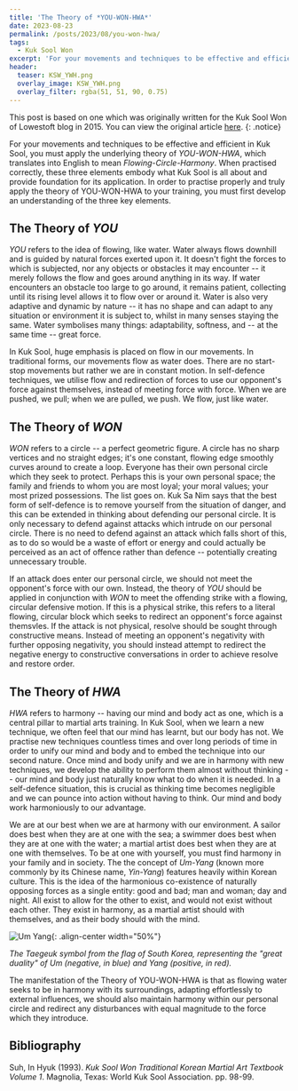 ```yaml
---
title: 'The Theory of *YOU-WON-HWA*'
date: 2023-08-23
permalink: /posts/2023/08/you-won-hwa/
tags:
  - Kuk Sool Won
excerpt: 'For your movements and techniques to be effective and efficient in Kuk Sool, you must apply the theory of *YOU-WON-HWA*. Before you apply it however, you must have an understanding of what it is.'
header:
  teaser: KSW_YWH.png
  overlay_image: KSW_YWH.png
  overlay_filter: rgba(51, 51, 90, 0.75)
---
```

This post is based on one which was originally written for the Kuk Sool Won of Lowestoft blog in 2015. You can view the original article [here](https://kuksoolwonlowestoft.co.uk/the-theory-of-you-won-hwa/).
{: .notice}

For your movements and techniques to be effective and efficient in Kuk Sool, you must apply the underlying theory of *YOU-WON-HWA*, which translates into English to mean *Flowing-Circle-Harmony*. When practised correctly, these three elements embody what Kuk Sool is all about and provide foundation for its application. In order to practise properly and truly apply the theory of YOU-WON-HWA to your training, you must first develop an understanding of the three key elements.

The Theory of *YOU*
------

*YOU* refers to the idea of flowing, like water. Water always flows downhill and is guided by natural forces exerted upon it. It doesn't fight the forces to which is subjected, nor any objects or obstacles it may encounter -- it merely follows the flow and goes around anything in its way. If water encounters an obstacle too large to go around, it remains patient, collecting until its rising level allows it to flow over or around it. Water is also very adaptive and dynamic by nature -- it has no shape and can adapt to any situation or environment it is subject to, whilst in many senses staying the same. Water symbolises many things: adaptability, softness, and -- at the same time -- great force.

In Kuk Sool, huge emphasis is placed on flow in our movements. In traditional forms, our movements flow as water does. There are no start-stop movements but rather we are in constant motion.  In self-defence techniques, we utilise flow and redirection of forces to use our opponent's force against themselves, instead of meeting force with force. When we are pushed, we pull; when we are pulled, we push. We flow, just like water.

The Theory of *WON* 
------

*WON* refers to a circle -- a perfect geometric figure. A circle has no sharp vertices and no straight edges; it's one constant, flowing edge smoothly curves around to create a loop. Everyone has their own personal circle which they seek to protect. Perhaps this is your own personal space; the family and friends to whom you are most loyal; your moral values; your most prized possessions. The list goes on. Kuk Sa Nim says that the best form of self-defence is to remove yourself from the situation of danger, and this can be extended in thinking about defending our personal circle. It is only necessary to defend against attacks which intrude on our personal circle. There is no need to defend against an attack which falls short of this, as to do so would be a waste of effort or energy and could actually be perceived as an act of offence rather than defence -- potentially creating unnecessary trouble.

If an attack does enter our personal circle, we should not meet the opponent's force with our own. Instead, the theory of *YOU* should be applied in conjunction with *WON* to meet the offending strike with a flowing, circular defensive motion. If this is a physical strike, this refers to a literal flowing, circular block which seeks to redirect an opponent's force against themsvles. If the attack is not physical, resolve should be sought through constructive means. Instead of meeting an opponent's negativity with further opposing negativity, you should instead attempt to redirect the negative energy to constructive conversations in order to achieve resolve and restore order.

The Theory of *HWA*
------

*HWA* refers to harmony -- having our mind and body act as one, which is a central pillar to martial arts training. In Kuk Sool, when we learn a new technique, we often feel that our mind has learnt, but our body has not. We practise new techniques countless times and over long periods of time in order to unify our mind and body and to embed the technique into our second nature. Once mind and body unify and we are in harmony with new techniques, we develop the ability to perform them almost without thinking -- our mind and body just naturally know what to do when it is needed. In a self-defence situation, this is crucial as thinking time becomes negligible and we can pounce into action without having to think. Our mind and body work harmoniously to our advantage.

We are at our best when we are at harmony with our environment. A sailor does best when they are at one with the sea; a swimmer does best when they are at one with the water; a martial artist does best when they are at one with themselves. To be at one with yourself, you must find harmony in your family and in society. The the concept of *Um-Yang* (known more commonly by its Chinese name, *Yin-Yang*) features heavily within Korean culture. This is the idea of the harmonious co-existence of naturally opposing forces as a single entity: good and bad; man and woman; day and night. All exist to allow for the other to exist, and would not exist without each other. They exist in harmony, as a martial artist should with themselves, and as their body should with the mind.

![Um Yang](https://upload.wikimedia.org/wikipedia/commons/thumb/a/ad/Taegeuk.svg/1024px-Taegeuk.svg.png){: .align-center width="50%"}

*The Taegeuk symbol from the flag of South Korea, representing the "great duality" of Um (negative, in blue) and Yang (positive, in red).*

The manifestation of the Theory of YOU-WON-HWA is that as flowing water seeks to be in harmony with its surroundings, adapting effortlessly to external influences, we should also maintain harmony within our personal circle and redirect any disturbances with equal magnitude to the force which they introduce.

Bibliography
------

Suh, In Hyuk (1993). *Kuk Sool Won Traditional Korean Martial Art Textbook Volume 1*. Magnolia, Texas: World Kuk Sool Association. pp. 98-99.